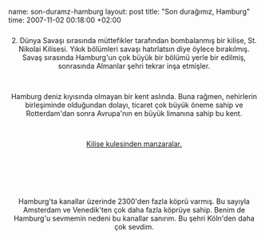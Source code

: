 name: son-duramz-hamburg
layout: post
title: "Son durağımız, Hamburg"
time: 2007-11-02 00:18:00 +02:00

<center><a onblur="try {parent.deselectBloggerImageGracefully();} catch(e) {}" href="http://1.bp.blogspot.com/_AZvuJ9kmERM/RypRygxek0I/AAAAAAAAAUg/O-dIgWs3xRg/s1600-h/DSCN7549.JPG"><img style="display:block; margin:0px auto 10px; text-align:center;cursor:pointer; cursor:hand;" src="http://1.bp.blogspot.com/_AZvuJ9kmERM/RypRygxek0I/AAAAAAAAAUg/O-dIgWs3xRg/s400/DSCN7549.JPG" border="0" alt=""id="BLOGGER_PHOTO_ID_5128001053947499330" /></a>2. Dünya Savaşı sırasında müttefikler tarafından bombalanmış bir kilise, St. Nikolai Kilisesi. Yıkık bölümleri savaşı hatırlatsın diye öylece bırakılmış. Savaş sırasında Hamburg'un çok büyük bir bölümü yerle bir edilmiş, sonrasında Almanlar şehri tekrar inşa etmişler.<br /><br /><br /><a onblur="try {parent.deselectBloggerImageGracefully();} catch(e) {}" href="http://2.bp.blogspot.com/_AZvuJ9kmERM/RypR2wxek2I/AAAAAAAAAUw/4xehYbun9G8/s1600-h/DSCN7553.JPG"><img style="display:block; margin:0px auto 10px; text-align:center;cursor:pointer; cursor:hand;" src="http://2.bp.blogspot.com/_AZvuJ9kmERM/RypR2wxek2I/AAAAAAAAAUw/4xehYbun9G8/s400/DSCN7553.JPG" border="0" alt=""id="BLOGGER_PHOTO_ID_5128001126961943394" /></a>Hamburg deniz kıyısında olmayan bir kent aslında. Buna rağmen, nehirlerin birleşiminde olduğundan dolayı, ticaret çok büyük öneme sahip ve Rotterdam'dan sonra Avrupa'nın en büyük limanına sahip bu kent.<br /><br /><br /><a onblur="try {parent.deselectBloggerImageGracefully();} catch(e) {}" href="http://3.bp.blogspot.com/_AZvuJ9kmERM/Rype9Axek4I/AAAAAAAAAVA/q3ZjjwVKGt8/s1600-h/DSCN7572.JPG"><img style="display:block; margin:0px auto 10px; text-align:center;cursor:pointer; cursor:hand;" src="http://3.bp.blogspot.com/_AZvuJ9kmERM/Rype9Axek4I/AAAAAAAAAVA/q3ZjjwVKGt8/s400/DSCN7572.JPG" border="0" alt=""id="BLOGGER_PHOTO_ID_5128015527987286914" />Kilise kulesinden manzaralar.</a><br /><a onblur="try {parent.deselectBloggerImageGracefully();} catch(e) {}" href="http://4.bp.blogspot.com/_AZvuJ9kmERM/Rype9Qxek5I/AAAAAAAAAVI/-BQYhYUjUVg/s1600-h/DSCN7575_1.JPG"><img style="display:block; margin:0px auto 10px; text-align:center;cursor:pointer; cursor:hand;" src="http://4.bp.blogspot.com/_AZvuJ9kmERM/Rype9Qxek5I/AAAAAAAAAVI/-BQYhYUjUVg/s400/DSCN7575_1.JPG" border="0" alt=""id="BLOGGER_PHOTO_ID_5128015532282254226" /></a><br /><a onblur="try {parent.deselectBloggerImageGracefully();} catch(e) {}" href="http://3.bp.blogspot.com/_AZvuJ9kmERM/Rype-Axek6I/AAAAAAAAAVQ/kcxAJMFXes0/s1600-h/DSCN7577_1.JPG"><img style="display:block; margin:0px auto 10px; text-align:center;cursor:pointer; cursor:hand;" src="http://3.bp.blogspot.com/_AZvuJ9kmERM/Rype-Axek6I/AAAAAAAAAVQ/kcxAJMFXes0/s400/DSCN7577_1.JPG" border="0" alt=""id="BLOGGER_PHOTO_ID_5128015545167156130" /></a><br /><br /><br /><a onblur="try {parent.deselectBloggerImageGracefully();} catch(e) {}" href="http://2.bp.blogspot.com/_AZvuJ9kmERM/Rype-wxek7I/AAAAAAAAAVY/LJB55Nb0v8w/s1600-h/DSCN7589.JPG"><img style="display:block; margin:0px auto 10px; text-align:center;cursor:pointer; cursor:hand;" src="http://2.bp.blogspot.com/_AZvuJ9kmERM/Rype-wxek7I/AAAAAAAAAVY/LJB55Nb0v8w/s400/DSCN7589.JPG" border="0" alt=""id="BLOGGER_PHOTO_ID_5128015558052058034" /></a>Hamburg'ta kanallar üzerinde 2300'den fazla köprü varmış. Bu sayıyla Amsterdam ve Venedik'ten çok daha fazla köprüye sahip. Benim de Hamburg'u sevmemin nedeni bu kanallar sanırım. Bu şehri Köln'den daha çok sevdim.</center>
